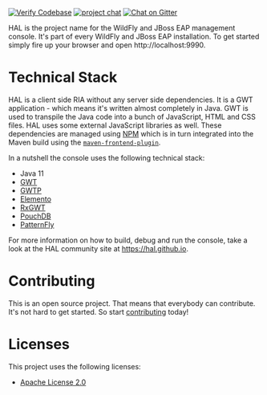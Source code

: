 [![Verify Codebase](https://github.com/hal/console/actions/workflows/verify.yml/badge.svg)](https://github.com/hal/console/actions/workflows/verify.yml) [![project chat](https://img.shields.io/badge/zulip-join_chat-brightgreen.svg)](https://wildfly.zulipchat.com/#narrow/stream/174373-hal) [![Chat on Gitter](https://badges.gitter.im/hal/console.svg)](https://gitter.im/hal/console)

HAL is the project name for the WildFly and JBoss EAP management console. It's part of every WildFly and JBoss EAP installation. To get started simply fire up your browser and open http://localhost:9990.

# Technical Stack

HAL is a client side RIA without any server side dependencies. It is a GWT application - which means it's written almost completely in Java. GWT is used to transpile the Java code into a bunch of JavaScript, HTML and CSS files. HAL uses some external JavaScript libraries as well. These dependencies are managed using [NPM](https://npmjs.org/) which is in turn integrated into the Maven build using the [`maven-frontend-plugin`](https://github.com/eirslett/frontend-maven-plugin).

In a nutshell the console uses the following technical stack:

- Java 11
- [GWT](https://www.gwtproject.org/)
- [GWTP](https://dev.arcbees.com/gwtp/)
- [Elemento](https://github.com/hal/elemento)
- [RxGWT](https://github.com/intendia-oss/rxgwt)
- [PouchDB](https://pouchdb.com/)
- [PatternFly](https://www.patternfly.org/)

For more information on how to build, debug and run the console, take a look at the HAL community site at https://hal.github.io.

# Contributing

This is an open source project. That means that everybody can contribute. It's not hard to get started. So start [contributing](CONTRIBUTING.md) today!

# Licenses

This project uses the following licenses:

* [Apache License 2.0](https://repository.jboss.org/licenses/apache-2.0.txt)
